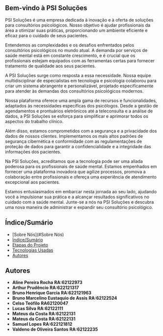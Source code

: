 ## Bem-vindo à PSI Soluções

PSI Soluções é uma empresa dedicada à inovação e à oferta de soluções para consultórios psicológicos. Nosso objetivo é ajudar profissionais da área a otimizar suas práticas, proporcionando um ambiente eficiente e eficaz para o cuidado de seus pacientes.

Entendemos as complexidades e os desafios enfrentados pelos consultórios psicológicos no mundo atual. A demanda por serviços de saúde mental está em constante crescimento, e é crucial que os profissionais estejam equipados com as ferramentas certas para fornecer tratamento de qualidade aos seus pacientes.

A PSI Soluções surge como resposta a essa necessidade. Nossa equipe multidisciplinar de especialistas em tecnologia e  psicologia colaborou para criar um sistema abrangente e personalizável, projetado especificamente para atender às demandas dos consultórios psicológicos modernos.

Nossa plataforma oferece uma ampla gama de recursos e funcionalidades, adaptados às necessidades específicas dos psicólogos. Desde a gestão de agendamentos e prontuários eletrônicos até a teleconsulta e a análise de dados, a PSI Soluções se esforça para simplificar e aprimorar todos os aspectos do trabalho clínico.

Além disso, estamos comprometidos com a segurança e a privacidade dos dados de nossos clientes. Implementamos os mais altos padrões de segurança cibernética e conformidade com as regulamentações de proteção de dados para garantir a confidencialidade e a integridade das informações dos pacientes.

Na PSI Soluções, acreditamos que a tecnologia pode ser uma aliada poderosa para os profissionais de saúde mental. Estamos empenhados em fornecer uma plataforma inovadora que agilize processos, promova a colaboração entre profissionais e ofereça uma experiência de atendimento excepcional aos pacientes.

Estamos entusiasmados em embarcar nesta jornada ao seu lado, ajudando você a impulsionar sua prática e a alcançar resultados 
significativos no cuidado com a saúde mental. Junte-se a nós na PSI Soluções e descubra uma nova maneira de administrar e expandir seu consultório psicológico.

## Índice/Sumário

* [Sobre Nós](#Sobre Nós) 
* [Índice/Sumário](#Índice-/-Sumário)
* [Etapas do Projeto](#Etapas-do-Projeto)
* [Tecnologias Usadas](#Tecnologias-Usadas)
* [Autores](#Autores)

## Autores

 - **Aline Pereira Rocha** **RA:62122973**
 - **Arthur Prudêncio** **RA:622121317**
 - **Bruno Henrique Garcia** **RA:622121963**
 - **Bruno Marcelino Eustaquio de Assis** **RA:62122524**
 - **Celso Teófilo** **RA62120047**
 - **Lucas Silva** **RA:62122111**
 - **Mateus da Costa** **RA:62122131**
 - **Mateus da Costa** **RA:62122131**
 - **Samuel Lopes** **RA:622121812**
 - **Valdeno de Oliveira Santos** **RA:62122235**
